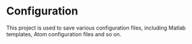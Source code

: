 # Configuration
This project is used to save various configuration files, including Matlab templates, Atom configuration files and so on.
